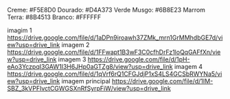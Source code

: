
Creme: #F5E8D0
Dourado: #D4A373
Verde Musgo: #6B8E23
Marrom Terra: #8B4513
Branco: #FFFFFF


imagim 1 https://drive.google.com/file/d/1aDPn9iroawh37ZMk_mrn1GrMMhdbGE7d/view?usp=drive_link
imagem 2 https://drive.google.com/file/d/1FFwapt1B3wF3C0cfhDrFz1loQqGAFfXn/view?usp=drive_link
imagem 3 https://drive.google.com/file/d/1pH-eAo3YczpqI3GAW1I3H6JHp0aGTZg8/view?usp=drive_link
imagem 4 https://drive.google.com/file/d/1qVrf6rQ1CFGJdjP1xS4LS4GCSbRWYNa5/view?usp=drive_link
imagem principal https://drive.google.com/file/d/1IM-SBZ_3kVPFIvctCGWGSXnRfSyrpFiW/view?usp=drive_link
